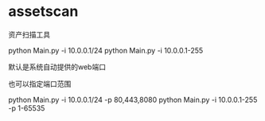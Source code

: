 # assetscan
资产扫描工具

python Main.py -i 10.0.0.1/24
python Main.py -i 10.0.0.1-255

默认是系统自动提供的web端口

也可以指定端口范围

python Main.py -i 10.0.0.1/24 -p 80,443,8080
python Main.py -i 10.0.0.1-255 -p 1-65535
